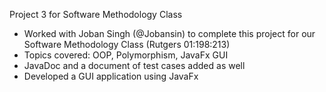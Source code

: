 Project 3 for Software Methodology Class

- Worked with Joban Singh (@Jobansin) to complete this project for our Software Methodology Class (Rutgers 01:198:213)
- Topics covered: OOP, Polymorphism, JavaFx GUI
- JavaDoc and a document of test cases added as well
- Developed a GUI application using JavaFx 
